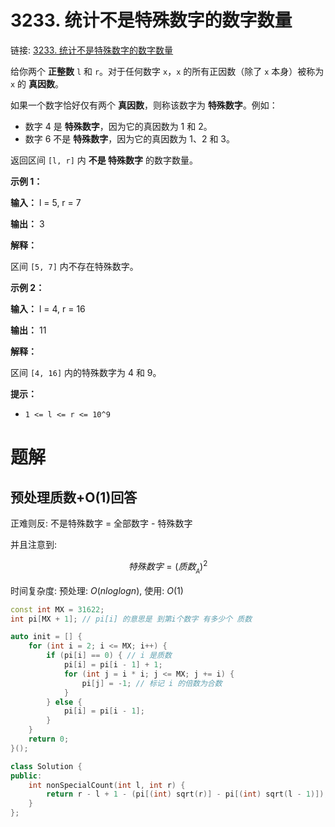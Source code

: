 # 3233. 统计不是特殊数字的数字数量

链接: [3233. 统计不是特殊数字的数字数量](https://leetcode.cn/problems/find-the-count-of-numbers-which-are-not-special/description/)

给你两个 **正整数** `l` 和 `r`。对于任何数字 `x`，`x` 的所有正因数（除了 `x` 本身）被称为 `x` 的 **真因数**。

如果一个数字恰好仅有两个 **真因数**，则称该数字为 **特殊数字**。例如：

*   数字 4 是 **特殊数字**，因为它的真因数为 1 和 2。
*   数字 6 不是 **特殊数字**，因为它的真因数为 1、2 和 3。

返回区间 `[l, r]` 内 **不是 特殊数字** 的数字数量。

**示例 1：**

**输入：** l = 5, r = 7

**输出：** 3

**解释：**

区间 `[5, 7]` 内不存在特殊数字。

**示例 2：**

**输入：** l = 4, r = 16

**输出：** 11

**解释：**

区间 `[4, 16]` 内的特殊数字为 4 和 9。

**提示：**

*   `1 <= l <= r <= 10^9`

# 题解
## 预处理质数+O(1)回答

正难则反: 不是特殊数字 = 全部数字 - 特殊数字

并且注意到:

$$特殊数字 = (质数_{_A})^2$$

时间复杂度: 预处理: $O(nloglogn)$, 使用: $O(1)$

```C++
const int MX = 31622;
int pi[MX + 1]; // pi[i] 的意思是 到第i个数字 有多少个 质数

auto init = [] {
    for (int i = 2; i <= MX; i++) {
        if (pi[i] == 0) { // i 是质数
            pi[i] = pi[i - 1] + 1;
            for (int j = i * i; j <= MX; j += i) {
                pi[j] = -1; // 标记 i 的倍数为合数
            }
        } else {
            pi[i] = pi[i - 1];
        }
    }
    return 0;
}();

class Solution {
public:
    int nonSpecialCount(int l, int r) {
        return r - l + 1 - (pi[(int) sqrt(r)] - pi[(int) sqrt(l - 1)]);
    }
};
```

